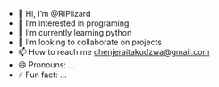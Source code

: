- 👋 Hi, I’m @RIPlizard
- 👀 I’m interested in programing
- 🌱 I’m currently learning python
- 💞️ I’m looking to collaborate on projects
- 📫 How to reach me chenjeraitakudzwa@gmail.com
- 😄 Pronouns: ...
- ⚡ Fun fact: ...

<!---
RIPlizard/RIPlizard is a ✨ special ✨ repository because its `README.md` (this file) appears on your GitHub profile.
You can click the Preview link to take a look at your changes.
--->
